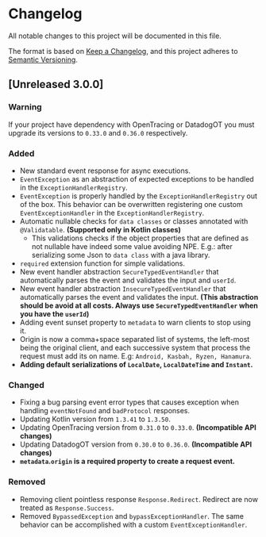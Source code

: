 # Changelog

All notable changes to this project will be documented in this file.

The format is based on [Keep a Changelog](https://keepachangelog.com/en/1.0.0/),
and this project adheres to [Semantic Versioning](https://semver.org/spec/v2.0.0.html).

## [Unreleased 3.0.0] 

### Warning

If your project have dependency with OpenTracing or DatadogOT you must upgrade its versions to `0.33.0` and `0.36.0` 
respectively.

### Added

- New standard event response for async executions.
- `EventException` as an abstraction of expected exceptions to be handled in the `ExceptionHandlerRegistry`.
- `EventException` is properly handled by the `ExceptionHandlerRegistry` out of the box. This behavior can be overwritten
registering one custom `EventExceptionHandler` in the `ExceptionHandlerRegistry`.
- Automatic nullable checks for `data classes` or classes annotated with `@Validatable`. **(Supported only in Kotlin classes)**
    - This validations checks if the object properties that are defined as not nullable have indeed some value
    avoiding NPE. E.g.: after serializing some Json to `data class` with a java library.
- `required` extension function for simple validations.
- New event handler abstraction `SecureTypedEventHandler` that automatically parses the event and validates the input and `userId`.
- New event handler abstraction `InsecureTypedEventHandler` that automatically parses the event and validates the input. 
**(This abstraction should be avoid at all costs. Always use `SecureTypedEventHandler` when you have the `userId`)**
- Adding event sunset property to `metadata` to warn clients to stop using it.
- Origin is now a comma+space separated list of systems, the left-most being the original client, and each successive 
system that process the request must add its on name. E.g: `Android, Kasbah, Ryzen, Hanamura`.
- **Adding default serializations of `LocalDate`, `LocalDateTime` and `Instant`.**

### Changed

- Fixing a bug parsing event error types that causes exception when handling `eventNotFound` and `badProtocol` responses.
- Updating Kotlin version from `1.3.41` to `1.3.50`.
- Updating OpenTracing version from `0.31.0` to `0.33.0`. **(Incompatible API changes)**
- Updating DatadogOT version from `0.30.0` to `0.36.0`. **(Incompatible API changes)**
- **`metadata`.`origin` is a required property to create a request event.**

### Removed

- Removing client pointless response `Response.Redirect`. Redirect are now treated as `Response.Success`.
- Removed `BypassedException` and `bypassExceptionHandler`. The same behavior can be accomplished with a custom `EventExceptionHandler`. 